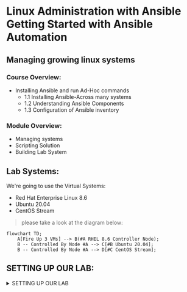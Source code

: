 # Linux Administration with Ansible Getting Started with Ansible Automation

## Managing growing linux systems

### Course Overview:
- Installing Ansible and run Ad-Hoc commands
   - 1.1 Installing Ansible-Across many systems
   - 1.2 Understanding Ansible Components
   - 1.3 Configuration of Ansible inventory
 
### Module Overview:
-  Managing systems
-  Scripting Solution
-  Building Lab System

## Lab Systems:
We're going to use the Virtual Systems:
- Red Hat Enterprise Linux 8.6
- Ubuntu 20.04
- CentOS Stream

> please take a look at the diagram below:

```mermaid
flowchart TD;
    A[Fire Up 3 VMs] --> B(#A RHEL 8.6 Controller Node);
    B -- Controlled By Node #A --> C[#B Ubuntu 20.04];
    B -- Controlled By Node #A --> D[#C CentOS Stream];
```

## SETTING UP OUR LAB:
<details><summary>SETTING UP OUR LAB</summary>

## SETTING UP OUR LAB:
### Installing the necessary software
In order to be able to follow along you need to install the following software, remember software version is important. therefore, go to the following websites
and install the specified software only and in the same order.
   
> The **VirtualBox and Extension Pack** need to be downloaded with the same version, for example if you decided to install virtualbox 6.1 then the extension pack also need to be 6.1 version as well to avoid bugs or download failer.
   
1. Install the latest VirtualBox, Virtualization technology has many flavors, you can decide whether to use VMware Workstation, Oracle VirtualBox, and virtmanager.
   and for this course i recommend that you use VirtualBox, Please install VirtualBox and VirtualBox Extension Pack.
   
   - How to instal VirtualBox, please go to the following links to install VirtualBox and Extension Pack or you can follow the image links, starting by installing `Virtualbox graphical User Interface Version 6.1.36`, and if you're using windows make sure to choose Windows, or select MacOs if you're using MacOS, for windows users, please install [VirtualBox 6.1 (active maintenance)](https://download.virtualbox.org/virtualbox/6.1.40/VirtualBox-6.1.40-154048-Win.exe) or you can go to [https://www.virtualbox.org/wiki/Downloads](https://www.virtualbox.org/) and install newer versions at your peril.
   

   - How to instal VirtualBox Extension Pack, go to this link for installation [Oracle_VM_VirtualBox_Extension_Pack-6.1.36.vbox-extpack](https://download.virtualbox.org/virtualbox/6.1.36/Oracle_VM_VirtualBox_Extension_Pack-6.1.36-152435.vbox-extpack)
   
> After you've installed VirtualBox and Extension Pack Successfully, you need to add the Extension Pack to VirtualBox, and how to do it ? well, you need to follow the next bullet point, open it and follow along.

<details><summary>How to add the extension pack to VirtualBox</summary>

![image](https://user-images.githubusercontent.com/80536675/200651756-036369ef-0a33-401d-9c12-f401b2470522.png)

![image](https://user-images.githubusercontent.com/80536675/200651793-a756c55f-66ea-428d-b705-0f85b0cfef02.png)

![image](https://user-images.githubusercontent.com/80536675/200651827-9c41590b-e72a-4781-a33b-afd1e42af6ea.png)

![image](https://user-images.githubusercontent.com/80536675/200651872-032531a9-4744-47df-b480-82ef233f8c30.png)

![image](https://user-images.githubusercontent.com/80536675/200652048-b9e47e2c-e6ac-4c60-a9d0-a4aba0a5875a.png)

</details>


2. Install Latest version of Vagrant, Vagrant enables users to create and configure lightweight, reproducible, and portable development environments.
   - To install vagrant please go to this website https://www.vagrantup.com/downloads.html, select Windows and 64-bit or 32-bit depends on your OS
   
<details><summary>How to Install Vagrant</summary>

![image](https://user-images.githubusercontent.com/80536675/200653238-a6f6f187-9017-4b2b-b4b5-8c97daea58a5.png)

</details>


### Create the required directories in the Host OS
in order to create following directories, you need to create the following directories in the Path specified bellow.
1. Go to `C:/Users/user-name/vagrant` you need to create a directory called `vagrant` and Under the vagrant Directory create another sub-directory called `ansible`, your directory tree should be: `C:/Users/user-name/vagrant/ansible/`
2. Inside your `C:/Users/user-name/vagrant/ansible/` directory you need to install or write your own `Vagrantfile`
   - to install the Vagrantfile go to this link: [Vagrantfile](https://github.com/Abdulhamid97Mousa/RHCE_EX294_ExamPrep/blob/main/Linux%20Administration%20with%20Ansible%20Getting%20Started%20with%20Ansible%20Automation/Demo_1/Vagrantfile)


</details>
